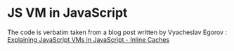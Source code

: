# JS VM in JavaScript

The code is verbatim taken from a blog post written by Vyacheslav Egorov : [Explaining JavaScript VMs in JavaScript - Inline Caches](https://mrale.ph/blog/2012/06/03/explaining-js-vms-in-js-inline-caches.html)
